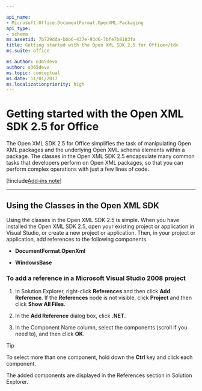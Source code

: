 ```yaml
---

api_name:
- Microsoft.Office.DocumentFormat.OpenXML.Packaging
api_type:
- schema
ms.assetid: 7b729dda-bbb6-437e-93d6-7bfe7b8183fa
title: Getting started with the Open XML SDK 2.5 for Office</td>
ms.suite: office

ms.author: o365devx
author: o365devx
ms.topic: conceptual
ms.date: 11/01/2017
ms.localizationpriority: high
---
```


# Getting started with the Open XML SDK 2.5 for Office

The Open XML SDK 2.5 for Office simplifies the task of manipulating Open XML packages and the underlying Open XML schema elements within a package. The classes in the Open XML SDK 2.5 encapsulate many common tasks that developers perform on Open XML packages, so that you can perform complex operations with just a few lines of code.

[!include[Add-ins note](./includes/addinsnote.md)]

------------------------------------------------------------

## Using the Classes in the Open XML SDK

Using the classes in the Open XML SDK 2.5 is simple. When you have installed the Open XML SDK 2.5, open your existing project or application in Visual Studio, or create a new project or application. Then, in your project or application, add references to the following components.

- **DocumentFormat.OpenXml**

- **WindowsBase**

### To add a reference in a Microsoft Visual Studio 2008 project

1. In Solution Explorer, right-click **References** and then click **Add Reference**. If the **References** node is not visible, click **Project** and then click **Show All Files**.

2. In the **Add Reference** dialog box, click **.NET**.

3. In the Component Name column, select the components (scroll if you need to), and then click **OK**.

> [!TIP]  
> To select more than one component, hold down the **Ctrl** key and click each component.

The added components are displayed in the References section in Solution Explorer.
